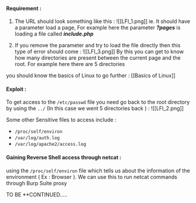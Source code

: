 #### Requirement :
1. The URL should look something like this :
![[LFI_1.png]]
ie. It should have a parameter load a page, For example here the parameter ***?pages*** is loading a file called ***include.php***

2. If you remove the parameter and try to load the file directly then this type of error should come :
![[LFI_3.png]]
By this you can get to know how many directories are present between the current page and the root. For example here there are 5 directories

you should know the basics of Linux to go further : [[Basics of Linux]]

#### Exploit :
To get access to the `/etc/passwd` file you need go back to the root directory by using the `../` 
(In this case we went 5 directories back ) :
![[LFI_2.png]]

Some other Sensitive files to access include :
- `/proc/self/environ`
- `/var/log/auth.log`
- `/var/log/apache2/access.log`

#### Gaining Reverse Shell access through netcat :
using the `/proc/self/environ` file which tells us about the information of the environment
( Ex : Browser ). We can use this to run netcat commands through Burp Suite proxy

TO BE **CONTINUED.....








